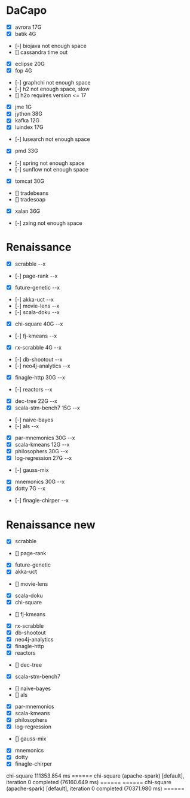 # DaCapo
- [x] avrora 17G
- [x] batik 4G
- [-] biojava not enough space
- [] cassandra time out
- [x] eclipse 20G
- [x] fop 4G
- [-] graphchi not enough space
- [-] h2 not enough space, slow
- [] h2o requires version <= 17
- [x] jme 1G
- [x] jython 38G
- [x] kafka 12G
- [x] luindex 17G
- [-] lusearch not enough space
- [x] pmd 33G
- [-] spring not enough space
- [-] sunflow not enough space
- [x] tomcat 30G
- [] tradebeans
- [] tradesoap
- [x] xalan 36G
- [-] zxing not enough space

# Renaissance
- [x] scrabble --x
- [-] page-rank --x
- [x] future-genetic --x
- [-] akka-uct --x
- [-] movie-lens --x
- [-] scala-doku --x
- [x] chi-square 40G --x
- [-] fj-kmeans --x
- [x] rx-scrabble 4G --x
- [-] db-shootout --x
- [-] neo4j-analytics --x
- [x] finagle-http 30G --x
- [-] reactors --x
- [x] dec-tree 22G --x
- [x] scala-stm-bench7 15G --x
- [-] naive-bayes
- [-] als --x
- [x] par-mnemonics 30G --x
- [x] scala-kmeans 12G --x
- [x] philosophers 30G --x
- [x] log-regression 27G --x
- [-] gauss-mix
- [x] mnemonics 30G --x
- [x] dotty 7G --x
- [-] finagle-chirper --x

# Renaissance new
- [x] scrabble
- [] page-rank
- [x] future-genetic
- [x] akka-uct
- [] movie-lens
- [x] scala-doku
- [x] chi-square
- [] fj-kmeans
- [x] rx-scrabble 
- [x] db-shootout
- [x] neo4j-analytics
- [x] finagle-http 
- [x] reactors
- [] dec-tree
- [x] scala-stm-bench7 
- [] naive-bayes
- [] als
- [x] par-mnemonics
- [x] scala-kmeans
- [x] philosophers
- [x] log-regression
- [] gauss-mix
- [x] mnemonics
- [x] dotty
- [x] finagle-chirper

chi-square 111353.854 ms
====== chi-square (apache-spark) [default], iteration 0 completed (76160.649 ms) ======
====== chi-square (apache-spark) [default], iteration 0 completed (70371.980 ms) ======
